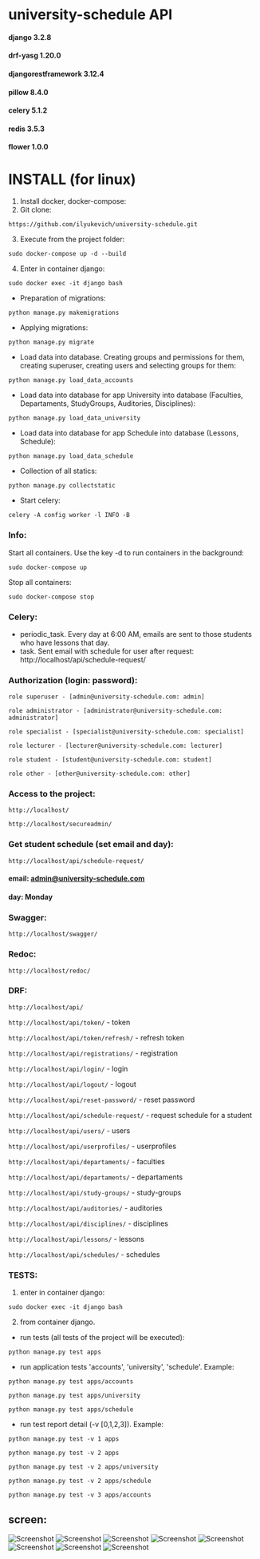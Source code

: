 # university-schedule API

#### django 3.2.8
#### drf-yasg 1.20.0
#### djangorestframework 3.12.4
#### pillow 8.4.0
#### celery 5.1.2 
#### redis 3.5.3 
#### flower 1.0.0

# INSTALL (for linux)

1) Install docker, docker-compose:
2) Git clone:

```https://github.com/ilyukevich/university-schedule.git```

3) Execute from the project folder:

```sudo docker-compose up -d --build```

4) Enter in container django:

```sudo docker exec -it django bash```

- Preparation of migrations:

```python manage.py makemigrations```

- Applying migrations:

```python manage.py migrate```

- Load data into database. Creating groups and permissions for them, creating superuser, creating users and selecting groups for them:

```python manage.py load_data_accounts```

- Load data into database for app University into database (Faculties, Departaments, StudyGroups, Auditories, Disciplines):

```python manage.py load_data_university```

- Load data into database for app Schedule into database (Lessons, Schedule):

```python manage.py load_data_schedule```

- Collection of all statics:

```python manage.py collectstatic```

- Start celery:

```celery -A config worker -l INFO -B```

### Info:
Start all containers. Use the key -d to run containers in the background:

```sudo docker-compose up```

Stop all containers:

```sudo docker-compose stop```

### Celery:
- periodic_task. Every day at 6:00 AM, emails are sent to those students who have lessons that day.
- task. Sent email with schedule for user after request: http://localhost/api/schedule-request/

### Authorization (login: password):
```role superuser - [admin@university-schedule.com: admin]```

```role administrator - [administrator@university-schedule.com: administrator]```

```role specialist - [specialist@university-schedule.com: specialist]```

```role lecturer - [lecturer@university-schedule.com: lecturer]```

```role student - [student@university-schedule.com: student]```

```role other - [other@university-schedule.com: other]```

### Access to the project:
```http://localhost/ ```

```http://localhost/secureadmin/```

### Get student schedule (set email and day):

```http://localhost/api/schedule-request/```

#### email: admin@university-schedule.com
#### day: Monday

### Swagger:
```http://localhost/swagger/```

### Redoc:
```http://localhost/redoc/```

### DRF:
```http://localhost/api/```

```http://localhost/api/token/``` - token

```http://localhost/api/token/refresh/``` - refresh token

```http://localhost/api/registrations/``` - registration

```http://localhost/api/login/``` - login

```http://localhost/api/logout/``` - logout

```http://localhost/api/reset-password/``` - reset password

```http://localhost/api/schedule-request/``` - request schedule for a student

```http://localhost/api/users/``` - users

```http://localhost/api/userprofiles/``` - userprofiles

```http://localhost/api/departaments/``` - faculties

```http://localhost/api/departaments/``` - departaments

```http://localhost/api/study-groups/``` - study-groups

```http://localhost/api/auditories/``` - auditories

```http://localhost/api/disciplines/``` - disciplines

```http://localhost/api/lessons/``` - lessons

```http://localhost/api/schedules/``` - schedules

### TESTS:

1) enter in container django:

```sudo docker exec -it django bash```

2) from container django.

- run tests (all tests of the project will be executed):

```python manage.py test apps``` 

- run application tests 'accounts', 'university', 'schedule'. Example:

```python manage.py test apps/accounts```

```python manage.py test apps/university```

```python manage.py test apps/schedule```

- run test report detail (-v [0,1,2,3]). Example:

```python manage.py test -v 1 apps```

```python manage.py test -v 2 apps```

```python manage.py test -v 2 apps/university```

```python manage.py test -v 2 apps/schedule```

```python manage.py test -v 3 apps/accounts```

## screen:

![Screenshot](screen_4.png)
![Screenshot](screen_7.png)
![Screenshot](screen_1.png)
![Screenshot](screen_2.png)
![Screenshot](screen_3.png)
![Screenshot](screen_5.png)
![Screenshot](screen_6.png)
![Screenshot](screen_8.png)
